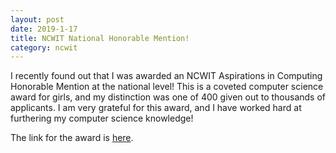 ```yaml
---
layout: post
date: 2019-1-17
title: NCWIT National Honorable Mention!
category: ncwit
---
```

I recently found out that I was awarded an NCWIT Aspirations in Computing Honorable Mention at the national level! This is a coveted computer science award for girls, and my distinction was one of 400 given out to thousands of applicants. I am very grateful for this award, and I have worked hard at furthering my computer science knowledge!

The link for the award is <a href = "https://www.aspirations.org/blog/four-hundred-us-high-school-women-are-recognized-technological-achievements-0?mc_cid=cb4691eeb0&mc_eid=b04a4fb961">here</a>.
